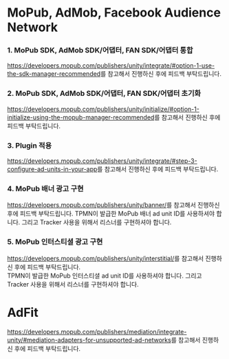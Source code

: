 # MoPub, AdMob, Facebook Audience Network

### 1. MoPub SDK, AdMob SDK/어댑터, FAN SDK/어댑터 통합
<https://developers.mopub.com/publishers/unity/integrate/#option-1-use-the-sdk-manager-recommended>를 참고해서 진행하신 후에 피드백 부탁드립니다.

### 2. MoPub SDK, AdMob SDK/어댑터, FAN SDK/어댑터 초기화
<https://developers.mopub.com/publishers/unity/initialize/#option-1-initialize-using-the-mopub-manager-recommended>를 참고해서 진행하신 후에 피드백 부탁드립니다.

### 3. Plugin 적용
<https://developers.mopub.com/publishers/unity/integrate/#step-3-configure-ad-units-in-your-app>를 참고해서 진행하신 후에 피드백 부탁드립니다.

### 4. MoPub 배너 광고 구현
<https://developers.mopub.com/publishers/unity/banner/>를 참고해서 진행하신 후에 피드백 부탁드립니다.
TPMN이 발급한 MoPub 배너 ad unit ID를 사용하셔야 합니다.
그리고 Tracker 사용을 위해서 리스너를 구현하셔야 합니다.


### 5. MoPub 인터스티셜 광고 구현
<https://developers.mopub.com/publishers/unity/interstitial/>를 참고해서 진행하신 후에 피드백 부탁드립니다.  
TPMN이 발급한 MoPub 인터스티셜 ad unit ID를 사용하셔야 합니다.
그리고 Tracker 사용을 위해서 리스너를 구현하셔야 합니다.

# AdFit

<https://developers.mopub.com/publishers/mediation/integrate-unity/#mediation-adapters-for-unsupported-ad-networks>를 참고해서 진행하신 후에 피드백 부탁드립니다.

